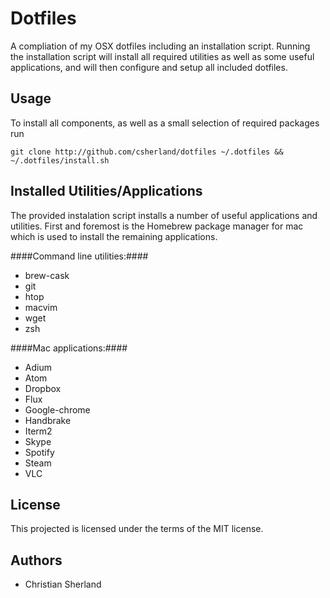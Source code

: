 Dotfiles
========
A compliation of my OSX dotfiles including an installation script. Running the installation script
will install all required utilities as well as some useful applications, and will then configure and
setup all included dotfiles.

Usage
-----
To install all components, as well as a small selection of required packages run

    git clone http://github.com/csherland/dotfiles ~/.dotfiles && ~/.dotfiles/install.sh

Installed Utilities/Applications
--------------------------------
The provided instalation script installs a number of useful applications and utilities. First and
foremost is the Homebrew package manager for mac which is used to install the remaining applications.

####Command line utilities:####
  - brew-cask
  - git
  - htop
  - macvim
  - wget
  - zsh

####Mac applications:####
  - Adium
  - Atom
  - Dropbox
  - Flux
  - Google-chrome
  - Handbrake
  - Iterm2
  - Skype
  - Spotify
  - Steam
  - VLC

License
-------
This projected is licensed under the terms of the MIT license.

Authors
-------
- Christian Sherland
